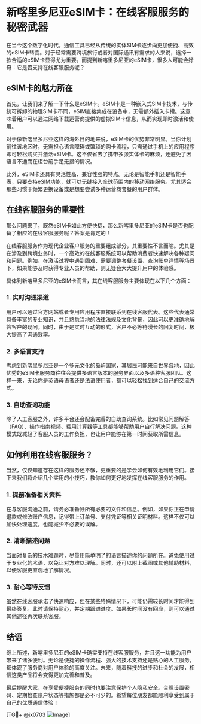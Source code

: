 # 新喀里多尼亚eSIM卡：在线客服服务的秘密武器

在当今这个数字化时代，通信工具已经从传统的实体SIM卡逐步向更加便捷、高效的eSIM卡转变。对于经常需要跨境旅行或者对国际通讯有需求的人来说，选择一款合适的eSIM卡显得尤为重要。而提到新喀里多尼亚的eSIM卡，很多人可能会好奇：它是否支持在线客服服务呢？

## eSIM卡的魅力所在

首先，让我们来了解一下什么是eSIM卡。eSIM卡是一种嵌入式SIM卡技术，与传统可拆卸的物理SIM卡不同，eSIM直接集成在设备中，无需额外插入卡槽。这意味着用户可以通过网络下载运营商提供的虚拟SIM卡信息，从而实现即时激活和使用。

对于像新喀里多尼亚这样的海外目的地来说，eSIM卡的优势非常明显。当你计划前往该地区时，无需担心语言障碍或繁琐的购卡流程，只需通过手机上的应用程序即可轻松购买并激活eSIM卡。这不仅省去了携带多张实体卡的麻烦，还避免了因语言不通而在柜台前手足无措的情况。

此外，eSIM卡还具有灵活性高、兼容性强的特点。无论是智能手机还是智能手表，只要支持eSIM功能，就可以无缝接入全球范围内的移动网络服务。尤其适合那些习惯于频繁更换设备或是想要尝试多种运营商套餐的用户群体。

## 在线客服服务的重要性

那么问题来了，既然eSIM卡如此方便快捷，那么新喀里多尼亚的eSIM卡是否也配备了相应的在线客服服务呢？答案是肯定的！

在线客服服务作为现代企业客户服务的重要组成部分，其重要性不言而喻。尤其是在涉及到跨境业务时，一个高效的在线客服系统可以帮助消费者快速解决各种疑问和问题。例如，在激活过程中遇到困难、需要调整套餐设置、查询账单详情等场景下，如果能够及时获得专业人员的帮助，则无疑会大大提升用户的体验感。

具体到新喀里多尼亚的eSIM卡而言，其在线客服服务主要体现在以下几个方面：

### 1. 实时沟通渠道

用户可以通过官方网站或者专用应用程序直接联系到在线客服代表。这些代表通常具备丰富的专业知识，并且熟悉当地的法律法规及文化背景，因此可以更准确地解答客户的疑问。同时，由于是实时互动的形式，客户不必等待漫长的回复时间，极大提高了沟通效率。

### 2. 多语言支持

考虑到新喀里多尼亚是一个多元文化的岛屿国家，其居民可能来自世界各地，因此优秀的eSIM卡服务商往往会提供多语言版本的服务界面以及多语种客服团队。这样一来，无论你是英语母语者还是法语使用者，都可以轻松找到适合自己的交流方式。

### 3. 自助查询功能

除了人工客服之外，许多平台还会配备完善的自助查询系统。比如常见问题解答（FAQ）、操作指南视频、费用计算器等工具都能够帮助用户自行解决问题。这种模式既减轻了客服人员的工作负担，也让用户能够在第一时间获取所需信息。

## 如何利用在线客服服务？

当然，仅仅知道存在这样的服务还不够，更重要的是学会如何有效地利用它们。接下来我们将介绍几个实用的小技巧，教你如何更好地发挥在线客服服务的作用。

### 1. 提前准备相关资料

在与客服沟通之前，请务必准备好所有必要的文件和信息。例如，如果你正在申请退款或修改账户信息，记得带上订单号、支付凭证等相关证明材料。这样不仅可以加快处理速度，也能减少不必要的误解。

### 2. 清晰描述问题

当面对复杂的技术难题时，尽量用简单明了的语言描述你的问题所在。避免使用过于专业化的术语，以免让对方难以理解。同时，还可以附上截图或其他辅助材料，以便客服更直观地了解情况。

### 3. 耐心等待反馈

虽然在线客服承诺了快速响应，但在某些特殊情况下，可能仍需较长时间才能得到最终答复。此时请保持耐心，并定期跟进进度。如果长时间没有回应，则可以通过其他途径再次联系客服。

## 结语

综上所述，新喀里多尼亚的eSIM卡确实支持在线客服服务，并且这一功能为用户带来了诸多便利。无论是便捷的操作流程、强大的技术支持还是贴心的人工服务，都体现了服务商对用户体验的高度关注。未来，随着科技的进步和社会的发展，相信这类产品将会变得更加完善和普及。

最后提醒大家，在享受便捷服务的同时也要注意保护个人隐私安全。合理设置密码、定期检查账户状态等措施都是必不可少的。希望每位朋友都能顺利享受到属于自己的优质通信体验！

[TG💪+ @jx0703 ![Image](https://github.com/user-attachments/assets/dbca1d08-cadb-493c-b0ec-ad6f7a83f270)]